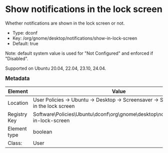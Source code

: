 # Show notifications in the lock screen

Whether notifications are shown in the lock screen or not.

- Type: dconf
- Key: /org/gnome/desktop/notifications/show-in-lock-screen
- Default: true

Note: default system value is used for "Not Configured" and enforced if "Disabled".

Supported on Ubuntu 20.04, 22.04, 23.10, 24.04.



<span style="font-size: larger;">**Metadata**</span>

| Element      | Value            |
| ---          | ---              |
| Location     | User Policies -> Ubuntu -> Desktop -> Screensaver -> Show notifications in the lock screen    |
| Registry Key | Software\Policies\Ubuntu\dconf\org\gnome\desktop\notifications\show-in-lock-screen         |
| Element type | boolean |
| Class:       | User       |
